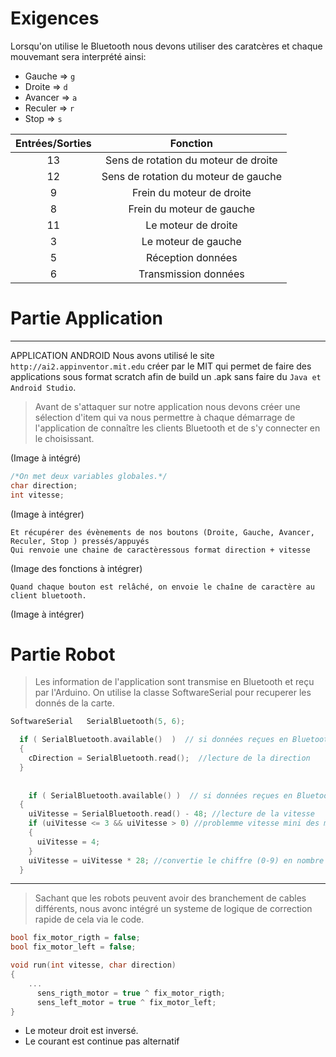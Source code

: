 # Exigences

Lorsqu'on utilise le Bluetooth nous devons utiliser des caratcères et chaque mouvemant sera interprété ainsi:
- Gauche => ```g```
- Droite => ```d```
- Avancer => ```a```
- Reculer => ```r```
- Stop => ```s```

| Entrées/Sorties  | Fonction  |
| :------------: | :------------: |
| 13 | Sens de rotation du moteur de droite |
| 12 | Sens de rotation du moteur de gauche |
| 9 | Frein du moteur de droite |
| 8| Frein du moteur de gauche |
| 11| Le moteur de droite |
| 3| Le moteur de gauche |
| 5 | Réception données |
| 6 | Transmission données |



# Partie Application
____
APPLICATION ANDROID 
Nous avons utilisé le site ```http://ai2.appinventor.mit.edu``` créer par le MIT qui permet de faire des applications sous format scratch afin de build un .apk sans faire du ```Java et Android Studio```.

> Avant de s'attaquer sur notre application nous devons créer une sélection d'item qui va nous permettre à chaque démarrage de l'application de connaître les clients Bluetooth et de s'y connecter en le choisissant.

(Image à intégré)

```c
/*On met deux variables globales.*/
char direction;
int vitesse;
```
(Image à intégrer)

``` 
Et récupérer des évènements de nos boutons (Droite, Gauche, Avancer, Reculer, Stop ) pressés/appuyés
Qui renvoie une chaine de caractèressous format direction + vitesse
```
(Image des fonctions à intégrer)
```
Quand chaque bouton est relâché, on envoie le chaîne de caractère au client bluetooth.
```
(Image à intégrer)

# Partie Robot

> Les information de l'application sont transmise en Bluetooth et reçu par l'Arduino.
On utilise la classe SoftwareSerial pour recuperer les donnés de la carte.

```c++
SoftwareSerial   SerialBluetooth(5, 6);
```
```c++
  if ( SerialBluetooth.available()  )  // si données reçues en Bluetooth
  {
    cDirection = SerialBluetooth.read();  //lecture de la direction
  }
  
  
    if ( SerialBluetooth.available() )  // si données reçues en Bluetooth
  {
    uiVitesse = SerialBluetooth.read() - 48; //lecture de la vitesse
    if (uiVitesse <= 3 && uiVitesse > 0) //problemme vitesse mini des moteurs
    {
      uiVitesse = 4;
    }
    uiVitesse = uiVitesse * 28; //convertie le chiffre (0-9) en nombre (0-255)
  }
```
___
> Sachant que les robots peuvent avoir des branchement de cables différents, nous avonc intégré un systeme de logique de correction rapide de cela via le code.

```c++
bool fix_motor_rigth = false;
bool fix_motor_left = false;

void run(int vitesse, char direction)
{
	...
      sens_rigth_motor = true ^ fix_motor_rigth;
      sens_left_motor = true ^ fix_motor_left;
}
```

- Le moteur droit est inversé.
- Le courant est continue pas alternatif
